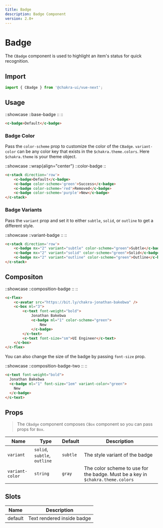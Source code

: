 ```yaml
---
title: Badge
description: Badge Component
version: 2.0+
---
```


# Badge

The `CBadge` component is used to highlight an item's status for quick recognition.

## Import

```js
import { CBadge } from '@chakra-ui/vue-next';
```

## Usage

::showcase
::base-badge
::
::

```html
<c-badge>Default</c-badge>
```

### Badge Color

Pass the `color-scheme` prop to customize the color of the `CBadge`. `variant-color` can be any color key that exists in the `$chakra.theme.colors`. Here `$chakra.theme` is your theme object. 
<!-- once styled system theming is up: Learn more about theming -->

::showcase
::wrap{align="center"}
::color-badge
::

```html
<c-stack direction='row'>
    <c-badge>Default</c-badge>
    <c-badge color-scheme='green'>Success</c-badge>
    <c-badge color-scheme='red'>Removed</c-badge>
    <c-badge color-scheme='purple'>New</c-badge>
</c-stack>
```

### Badge Variants

Pass the `variant` prop and set it to either `subtle`, `solid`, or `outline` to get a different style.

::showcase
::variant-badge
::
::

```html
<c-stack direction='row'>
    <c-badge mx="2" variant="subtle" color-scheme="green">Subtle</c-badge>
    <c-badge mx="2" variant="solid" color-scheme="green">Solid</c-badge>
    <c-badge mx="2" variant="outline" color-scheme="green">Outline</c-badge>
</c-stack>
```

## Compositon


::showcase
::composition-badge
::
::

```html
<c-flex>
    <c-avatar src="https://bit.ly/chakra-jonathan-bakebwa" />
    <c-box ml="3">
        <c-text font-weight="bold">
            Jonathan Bakebwa
            <c-badge ml="1" color-scheme="green">
                New
            </c-badge>
        </c-text>
        <c-text font-size="sm">UI Engineer</c-text>
    </c-box>
</c-flex>
```

You can also change the size of the badge by passing `font-size` prop.

::showcase
::composition-badge-two
::
::

```html
<c-text font-weight="bold">
  Jonathan Bakebwa
  <c-badge ml="1" font-size="1em" variant-color="green">
    New
  </c-badge>
</c-text>
```

## Props

> The `CBadge` component composes `CBox` component so you can pass props for `Box`.

| Name            | Type                         | Default  | Description                                                                    |
|-----------------|------------------------------|----------|--------------------------------------------------------------------------------|
| `variant`       | `solid`, `subtle`, `outline` | `subtle` | The style variant of the badge                                                 |
| `variant-color` | `string`                     | `gray`   | The color scheme to use for the badge. Must be a key in `$chakra.theme.colors` |


## Slots

| Name | Description                |
|---------|----------------------------|
| default | Text rendered inside badge |

